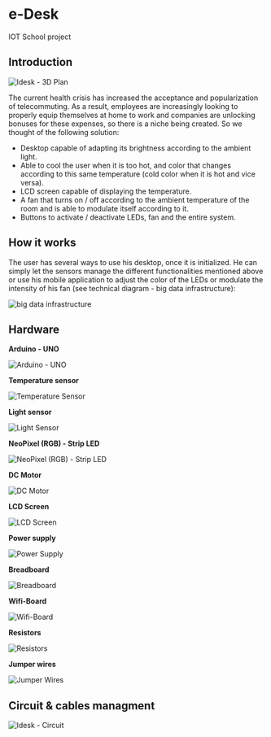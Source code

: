 # e-Desk
IOT School project

## Introduction
![Idesk - 3D Plan](https://github.com/FlorianBergeron/idesk/blob/master/img/3D_plan.png)

The current health crisis has increased the acceptance and popularization of telecommuting. As a result, employees are increasingly looking to properly equip themselves at home to work and companies are unlocking bonuses for these expenses, so there is a niche being created.
So we thought of the following solution:
* Desktop capable of adapting its brightness according to the ambient light. 
* Able to cool the user when it is too hot, and color that changes according to this same temperature (cold color when it is hot and vice versa). 
* LCD screen capable of displaying the temperature.
* A fan that turns on / off according to the ambient temperature of the room and is able to modulate itself according to it.
* Buttons to activate / deactivate LEDs, fan and the entire system.

## How it works
The user has several ways to use his desktop, once it is initialized. He can simply let the sensors manage the different functionalities mentioned above or use his mobile application to adjust the color of the LEDs or modulate the intensity of his fan (see technical diagram - big data infrastructure):

![big data infrastructure](https://github.com/FlorianBergeron/idesk/blob/master/img/Big_data_infrastructure.png)

## Hardware
**Arduino - UNO**

![Arduino - UNO](https://www.d4online.com/Web/WebShopImages/landscape_large/9-/01/arduino-a000066.jpg)

**Temperature sensor**

![Temperature Sensor](https://cdn11.bigcommerce.com/s-2fbyfnm8ev/images/stencil/1280x1280/products/345/1486/ED01-09-0049-A-600x6001__23921.1539996142.jpg?c=2)

**Light sensor**

![Light Sensor](https://user-images.githubusercontent.com/32666459/122382252-073f3d00-cf6a-11eb-807e-6640678b7b9d.png)

**NeoPixel (RGB) - Strip LED**

![NeoPixel (RGB) - Strip LED](https://cdn-shop.adafruit.com/1200x900/1507-00.jpg)

**DC Motor**

![DC Motor](https://encrypted-tbn0.gstatic.com/images?q=tbn:ANd9GcSm3pTTPrnztIT9NzikX_Pk-5bRmzjVN7ousA&usqp=CAU)

**LCD Screen**

![LCD Screen](https://raw.githubusercontent.com/OnionIoT/Onion-Docs/master/Omega2/Kit-Guides/img/lcd-screen.jpg)

**Power supply**

![Power Supply](https://www.elektor.com/media/catalog/product/cache/1404d1bfd8e1ad71cc6f16950ff5c805/1/7/17543_eu-91b-web.jpg)

**Breadboard**

![Breadboard](https://cdn.sparkfun.com//assets/parts/8/5/0/3/12002-Breadboard_-_Self-Adhesive__White_-03.jpg)

**Wifi-Board**

![Wifi-Board](https://static.generation-robots.com/4533-product_cover/module-serie-wifi-esp8266.jpg)

**Resistors**

![Resistors](https://images-na.ssl-images-amazon.com/images/I/31j9N%2BLKvIL._SX342_.jpg)

**Jumper wires**

![Jumper Wires](https://upload.wikimedia.org/wikipedia/commons/5/5c/A_few_Jumper_Wires.jpg)

## Circuit & cables managment

![Idesk - Circuit](https://github.com/FlorianBergeron/idesk/blob/master/img/Circuit.png)
